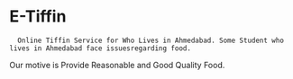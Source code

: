 # E-Tiffin

      Online Tiffin Service for Who Lives in Ahmedabad. Some Student who lives in Ahmedabad face issuesregarding food. 
Our motive is Provide Reasonable and Good Quality Food.
